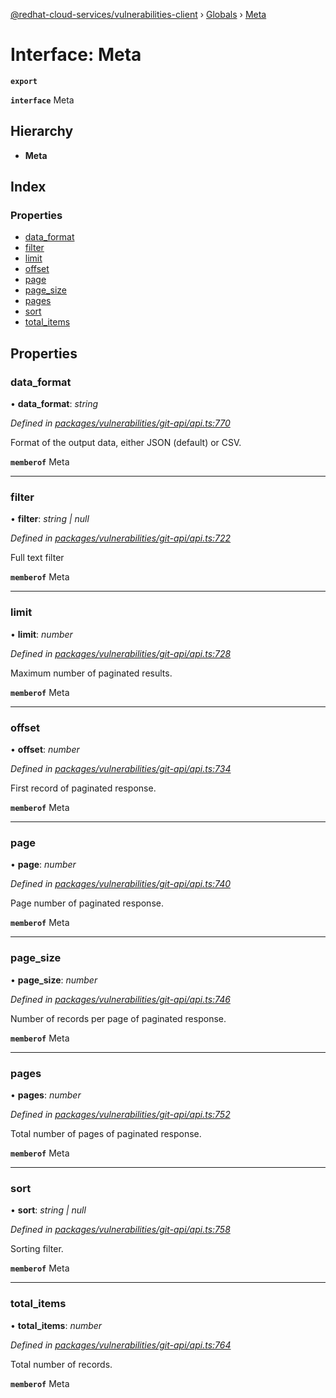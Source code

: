 [@redhat-cloud-services/vulnerabilities-client](../README.md) › [Globals](../globals.md) › [Meta](meta.md)

# Interface: Meta

**`export`** 

**`interface`** Meta

## Hierarchy

* **Meta**

## Index

### Properties

* [data_format](meta.md#data_format)
* [filter](meta.md#filter)
* [limit](meta.md#limit)
* [offset](meta.md#offset)
* [page](meta.md#page)
* [page_size](meta.md#page_size)
* [pages](meta.md#pages)
* [sort](meta.md#sort)
* [total_items](meta.md#total_items)

## Properties

###  data_format

• **data_format**: *string*

*Defined in [packages/vulnerabilities/git-api/api.ts:770](https://github.com/RedHatInsights/javascript-clients/blob/master/packages/vulnerabilities/git-api/api.ts#L770)*

Format of the output data, either JSON (default) or CSV.

**`memberof`** Meta

___

###  filter

• **filter**: *string | null*

*Defined in [packages/vulnerabilities/git-api/api.ts:722](https://github.com/RedHatInsights/javascript-clients/blob/master/packages/vulnerabilities/git-api/api.ts#L722)*

Full text filter

**`memberof`** Meta

___

###  limit

• **limit**: *number*

*Defined in [packages/vulnerabilities/git-api/api.ts:728](https://github.com/RedHatInsights/javascript-clients/blob/master/packages/vulnerabilities/git-api/api.ts#L728)*

Maximum number of paginated results.

**`memberof`** Meta

___

###  offset

• **offset**: *number*

*Defined in [packages/vulnerabilities/git-api/api.ts:734](https://github.com/RedHatInsights/javascript-clients/blob/master/packages/vulnerabilities/git-api/api.ts#L734)*

First record of paginated response.

**`memberof`** Meta

___

###  page

• **page**: *number*

*Defined in [packages/vulnerabilities/git-api/api.ts:740](https://github.com/RedHatInsights/javascript-clients/blob/master/packages/vulnerabilities/git-api/api.ts#L740)*

Page number of paginated response.

**`memberof`** Meta

___

###  page_size

• **page_size**: *number*

*Defined in [packages/vulnerabilities/git-api/api.ts:746](https://github.com/RedHatInsights/javascript-clients/blob/master/packages/vulnerabilities/git-api/api.ts#L746)*

Number of records per page of paginated response.

**`memberof`** Meta

___

###  pages

• **pages**: *number*

*Defined in [packages/vulnerabilities/git-api/api.ts:752](https://github.com/RedHatInsights/javascript-clients/blob/master/packages/vulnerabilities/git-api/api.ts#L752)*

Total number of pages of paginated response.

**`memberof`** Meta

___

###  sort

• **sort**: *string | null*

*Defined in [packages/vulnerabilities/git-api/api.ts:758](https://github.com/RedHatInsights/javascript-clients/blob/master/packages/vulnerabilities/git-api/api.ts#L758)*

Sorting filter.

**`memberof`** Meta

___

###  total_items

• **total_items**: *number*

*Defined in [packages/vulnerabilities/git-api/api.ts:764](https://github.com/RedHatInsights/javascript-clients/blob/master/packages/vulnerabilities/git-api/api.ts#L764)*

Total number of records.

**`memberof`** Meta
